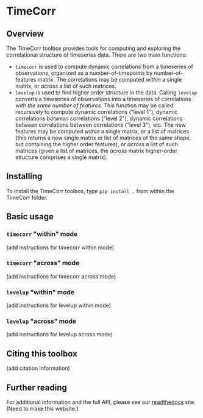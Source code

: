 # TimeCorr #

## Overview ##
The TimeCorr toolbox provides tools for computing and exploring the correlational
structure of timeseries data.  There are two main functions:
* `timecorr` is used to compute dynamic correlations from a timeseries of observations, organized as a number-of-timepoints by number-of-features matrix.  The correlations may be computed _within_ a single matrix, or _across_ a list of such matrices.
* `levelup` is used to find higher order structure in the data.  Calling `levelup` converts a timeseries of observations into a timeseries of correlations _with the same number of features_.  This function may be called recursively to compute dynamic correlations ("level 1"), dynamic correlations _between_ correlations ("level 2"), dynamic correlations between correlations between correlations ("level 3"), etc.  The new features may be computed _within_ a single matrix, or a list of matrices (this returns a new single matrix or list of matrices of the same shape, but containing the higher order features), or _across_ a list of such matrices (given a list of matrices, the _across_ matrix higher-order structure comprises a single matrix).

## Installing ##
To install the TimeCorr toolbox, type `pip install .` from within the TimeCorr folder.

## Basic usage ##
### `timecorr` "within" mode ###
(add instructions for timecorr within mode)

### `timecorr` "across" mode ###
(add instructions for timecorr across mode)

### `levelup` "within" mode ###
(add instructions for levelup within mode)

### `levelup` "across" mode ###
(add instructions for levelup across mode)

## Citing this toolbox ##
(add citation information)

## Further reading ##
For additional information and the full API, please see our [readthedocs](timecorr.readthedocs.com) site. (Need to make this website.)
